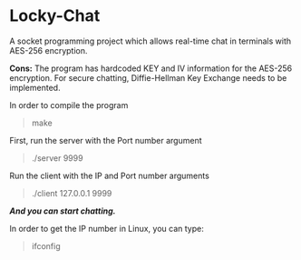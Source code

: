 # Locky-Chat
A socket programming project which allows real-time chat in terminals with AES-256 encryption.

**Cons:** The program has hardcoded KEY and IV information for the AES-256 encryption. For secure chatting, Diffie-Hellman Key Exchange needs to be implemented.

In order to compile the program
> make


First, run the server with the Port number argument
>./server 9999

Run the client with the IP and Port number arguments
>./client 127.0.0.1 9999

***And you can start chatting.***

In order to get the IP number in Linux, you can type:
> ifconfig
